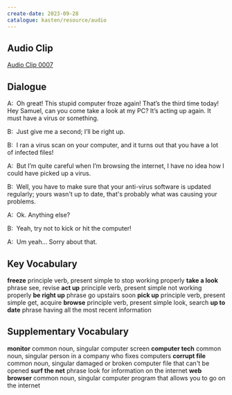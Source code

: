 ```yaml
---
create-date: 2023-09-28
catalogue: kasten/resource/audio
---
```


## Audio Clip
[Audio Clip 0007](https://archive.org/download/englishpod_all/englishpod_0007dg.mp3)

## Dialogue
A:  Oh great! This stupid computer froze again!  That’s the third time today!  Hey Samuel, can you come take a look at my PC?  It’s acting up again.  It must have a virus or something.

B:  Just give me a second;  I’ll be right up.

B:  I ran a virus scan on your computer,  and it turns out that you have a lot of infected files!

A:  But I’m quite careful when I’m browsing the internet,  I have no idea how I could have picked up a virus.

B:  Well, you have to make sure that your anti-virus software is updated regularly; yours wasn't up to date,  that's probably what was causing your problems.

A:  Ok.  Anything  else?

B:  Yeah, try not to kick or hit the computer!

A:  Um yeah… Sorry about that.

## Key Vocabulary
**freeze**        principle verb, present simple   to stop working properly
**take a look**   phrase                           see, revise
**act up**        principle verb, present simple   not working properly
**be right up**   phrase                           go upstairs soon
**pick up**       principle verb, present simple   get, acquire
**browse**        principle verb, present simple   look, search
**up to date**    phrase                           having all the most recent information

## Supplementary Vocabulary
**monitor**         common noun, singular   computer screen
**computer tech**   common noun, singular   person in a company who fixes computers
**corrupt file**    common noun, singular   damaged or broken computer file that can't be opened
**surf the net**    phrase                  look for information on the internet
**web browser**     common noun, singular   computer program that allows you to go on the internet
